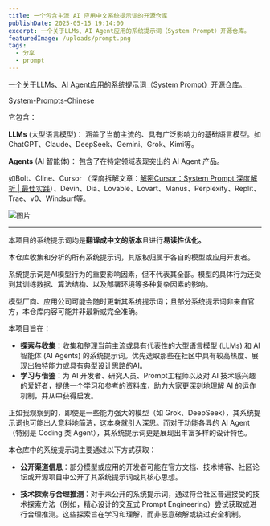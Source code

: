 ```yaml
---
title: 一个包含主流 AI 应用中文系统提示词的开源仓库
publishDate: 2025-05-15 19:14:00
excerpt: 一个关于LLMs、AI Agent应用的系统提示词（System Prompt）开源仓库。
featuredImage: /uploads/prompt.png
tags:
  - 分享
  - prompt
---
```

<u>一个关于LLMs、AI Agent应用的系统提示词（System Prompt）开源仓库。</u>

[System-Prompts-Chinese](https://github.com/wowyuarm/System-Prompts-Chinese)

它包含：

**LLMs** (大型语言模型)： 涵盖了当前主流的、具有广泛影响力的基础语言模型。如ChatGPT、Claude、DeepSeek、Gemini、Grok、Kimi等。

**Agents** (AI 智能体)： 包含了在特定领域表现突出的 AI Agent 产品。

如Bolt、Cline、Cursor （深度拆解文章：[解密Cursor：System Prompt 深度解析 | 最佳实践](https://mp.weixin.qq.com/s?__biz=Mzk1NzM4NzQ4Mg==&mid=2247484081&idx=1&sn=27295d92a0588512a3d4f1c46cdd9194&scene=21#wechat_redirect)）、Devin、Dia、Lovable、Lovart、Manus、Perplexity、Replit、Trae、v0、Windsurf等。

![图片](/uploads/屏幕截图-2025-05-15-185009.png)

- - -

本项目的系统提示词均是**翻译成中文的版本**且进行**易读性优化。**

本仓库收集和分析的所有系统提示词，其版权归属于各自的模型或应用开发者。

系统提示词是AI模型行为的重要影响因素，但不代表其全部。模型的具体行为还受到其训练数据、算法结构、以及部署环境等多种复杂因素的影响。

模型厂商、应用公司可能会随时更新其系统提示词；且部分系统提示词非来自官方，本仓库内容可能并非最新或完全准确。

本项目旨在：

* **探索与收集**：收集和整理当前主流或具有代表性的大型语言模型 (LLMs) 和 AI 智能体 (AI Agents) 的系统提示词。优先选取那些在社区中具有较高热度、展现出独特能力或具有典型设计思路的AI。
* **学习与借鉴**：为 AI 开发者、研究人员、Prompt工程师以及对 AI 技术感兴趣的爱好者，提供一个学习和参考的资料库，助力大家更深刻地理解 AI 的运作机制，并从中获得启发。
    

正如我观察到的，即使是一些能力强大的模型（如 Grok、DeepSeek），其系统提示词也可能出人意料地简洁，这本身就引人深思。而对于功能各异的 AI Agent（特别是 Coding 类 Agent），其系统提示词更是展现出丰富多样的设计特色。

本仓库中的系统提示词主要通过以下方式获取：

* **公开渠道信息**：部分模型或应用的开发者可能在官方文档、技术博客、社区论坛或开源项目中公开了其系统提示词或其核心思想。
    
* **技术探索与合理推测**：对于未公开的系统提示词，通过符合社区普遍接受的技术探索方法（例如，精心设计的交互式 Prompt Engineering）尝试获取或进行合理推测。这些探索旨在学习和理解，而非恶意破解或绕过安全机制。
